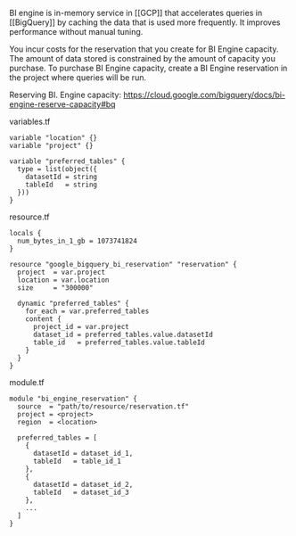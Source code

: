 BI engine is in-memory service in [[GCP]] that accelerates queries in [[BigQuery]] by caching the data that is used more frequently. It improves performance without manual tuning. 

You incur costs for the reservation that you create for BI Engine capacity. The amount of data stored is constrained by the amount of capacity you purchase. To purchase BI Engine capacity, create a BI Engine reservation in the project where queries will be run.

Reserving BI. Engine capacity:
https://cloud.google.com/bigquery/docs/bi-engine-reserve-capacity#bq

variables.tf
```
variable "location" {}
variable "project" {}

variable "preferred_tables" {
  type = list(object({
    datasetId = string
    tableId   = string
  }))
}
```
resource.tf
```
locals {
  num_bytes_in_1_gb = 1073741824
}

resource "google_bigquery_bi_reservation" "reservation" {
  project  = var.project
  location = var.location
  size     = "300000"

  dynamic "preferred_tables" {
    for_each = var.preferred_tables
    content {
      project_id = var.project
      dataset_id = preferred_tables.value.datasetId
      table_id   = preferred_tables.value.tableId
    }
  }
}
```

module.tf
```
module "bi_engine_reservation" {
  source  = "path/to/resource/reservation.tf"
  project = <project>
  region  = <location>

  preferred_tables = [
    {
      datasetId = dataset_id_1,
      tableId   = table_id_1
    },
    {
      datasetId = dataset_id_2,
      tableId   = dataset_id_3
    },
	...
  ]
}
```